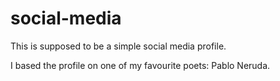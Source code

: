 # social-media

This is supposed to be a simple social media profile.

I based the profile on one of my favourite poets: Pablo Neruda.
